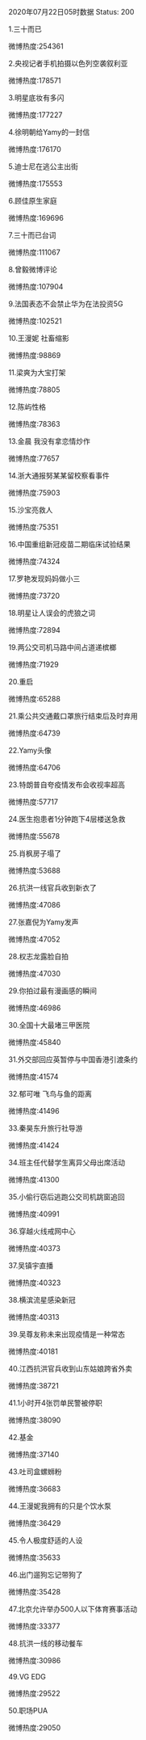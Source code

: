 2020年07月22日05时数据
Status: 200

1.三十而已

微博热度:254361

2.央视记者手机拍摄以色列空袭叙利亚

微博热度:178571

3.明星底妆有多闪

微博热度:177227

4.徐明朝给Yamy的一封信

微博热度:176170

5.迪士尼在逃公主出街

微博热度:175553

6.顾佳原生家庭

微博热度:169696

7.三十而已台词

微博热度:111067

8.曾毅微博评论

微博热度:107904

9.法国表态不会禁止华为在法投资5G

微博热度:102521

10.王漫妮 社畜缩影

微博热度:98869

11.梁爽为大宝打架

微博热度:78805

12.陈屿性格

微博热度:78363

13.金晨 我没有拿恋情炒作

微博热度:77657

14.浙大通报努某某留校察看事件

微博热度:75903

15.沙宝亮救人

微博热度:75351

16.中国重组新冠疫苗二期临床试验结果

微博热度:74324

17.罗艳发现妈妈做小三

微博热度:73720

18.明星让人误会的虎狼之词

微博热度:72894

19.两公交司机马路中间占道递槟榔

微博热度:71929

20.重启

微博热度:65288

21.乘公共交通戴口罩旅行结束后及时弃用

微博热度:64739

22.Yamy头像

微博热度:64706

23.特朗普自夸疫情发布会收视率超高

微博热度:57717

24.医生抱患者1分钟跑下4层楼送急救

微博热度:55678

25.肖枫房子塌了

微博热度:53688

26.抗洪一线官兵收到新衣了

微博热度:47086

27.张嘉倪为Yamy发声

微博热度:47052

28.权志龙露脸自拍

微博热度:47030

29.你拍过最有漫画感的瞬间

微博热度:46986

30.全国十大最堵三甲医院

微博热度:45840

31.外交部回应英暂停与中国香港引渡条约

微博热度:41574

32.郁可唯 飞鸟与鱼的距离

微博热度:41496

33.秦昊东升旅行社导游

微博热度:41424

34.班主任代替学生离异父母出席活动

微博热度:41300

35.小偷行窃后逃跑公交司机跳窗追回

微博热度:40991

36.穿越火线戒网中心

微博热度:40373

37.吴镇宇直播

微博热度:40323

38.横滨流星感染新冠

微博热度:40313

39.吴尊友称未来出现疫情是一种常态

微博热度:40181

40.江西抗洪官兵收到山东姑娘跨省外卖

微博热度:38721

41.1小时开4张罚单民警被停职

微博热度:38090

42.基金

微博热度:37140

43.吐司盒螺蛳粉

微博热度:36683

44.王漫妮我拥有的只是个饮水泵

微博热度:36429

45.令人极度舒适的人设

微博热度:35633

46.出门遛狗忘记带狗了

微博热度:35428

47.北京允许举办500人以下体育赛事活动

微博热度:33377

48.抗洪一线的移动餐车

微博热度:30986

49.VG EDG

微博热度:29522

50.职场PUA

微博热度:29050

